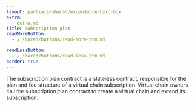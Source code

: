 ```yaml
---
layout: partials/shared/expendable-text-box
extra:
  - extra.md
title: Subscription plan
readMoreButton:
  - /_shared/buttons/read-more-btn.md

readLessButton:
  - /_shared/buttons/read-less-btn.md
border: true
---
```


The subscription plan contract is a stateless contract, responsible for the plan and fee structure of a virtual chain subscription. Virtual chain owners call the subscription plan contract to create a virtual chain and extend its subscription.
